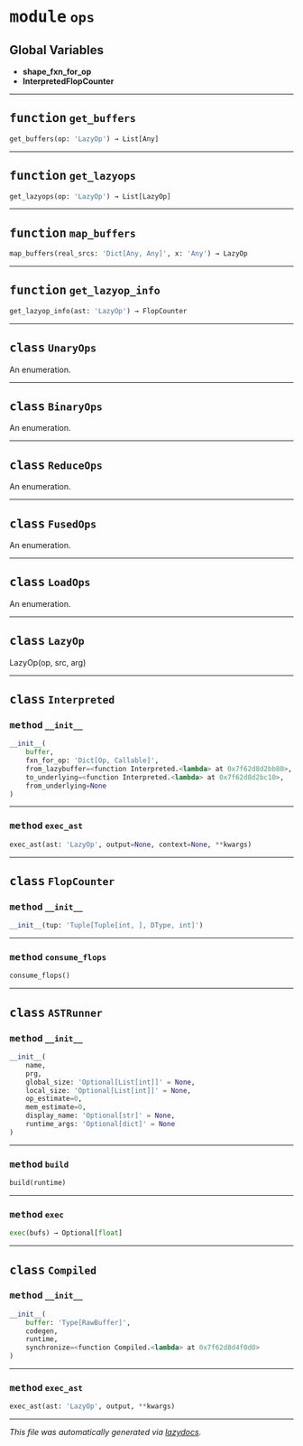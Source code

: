 <!-- markdownlint-disable -->

# <kbd>module</kbd> `ops`




**Global Variables**
---------------
- **shape_fxn_for_op**
- **InterpretedFlopCounter**

---

## <kbd>function</kbd> `get_buffers`

```python
get_buffers(op: 'LazyOp') → List[Any]
```






---

## <kbd>function</kbd> `get_lazyops`

```python
get_lazyops(op: 'LazyOp') → List[LazyOp]
```






---

## <kbd>function</kbd> `map_buffers`

```python
map_buffers(real_srcs: 'Dict[Any, Any]', x: 'Any') → LazyOp
```






---

## <kbd>function</kbd> `get_lazyop_info`

```python
get_lazyop_info(ast: 'LazyOp') → FlopCounter
```






---

## <kbd>class</kbd> `UnaryOps`
An enumeration. 





---

## <kbd>class</kbd> `BinaryOps`
An enumeration. 





---

## <kbd>class</kbd> `ReduceOps`
An enumeration. 





---

## <kbd>class</kbd> `FusedOps`
An enumeration. 





---

## <kbd>class</kbd> `LoadOps`
An enumeration. 





---

## <kbd>class</kbd> `LazyOp`
LazyOp(op, src, arg) 





---

## <kbd>class</kbd> `Interpreted`




### <kbd>method</kbd> `__init__`

```python
__init__(
    buffer,
    fxn_for_op: 'Dict[Op, Callable]',
    from_lazybuffer=<function Interpreted.<lambda> at 0x7f62d8d2bb80>,
    to_underlying=<function Interpreted.<lambda> at 0x7f62d8d2bc10>,
    from_underlying=None
)
```








---

### <kbd>method</kbd> `exec_ast`

```python
exec_ast(ast: 'LazyOp', output=None, context=None, **kwargs)
```






---

## <kbd>class</kbd> `FlopCounter`




### <kbd>method</kbd> `__init__`

```python
__init__(tup: 'Tuple[Tuple[int, ], DType, int]')
```








---

### <kbd>method</kbd> `consume_flops`

```python
consume_flops()
```






---

## <kbd>class</kbd> `ASTRunner`




### <kbd>method</kbd> `__init__`

```python
__init__(
    name,
    prg,
    global_size: 'Optional[List[int]]' = None,
    local_size: 'Optional[List[int]]' = None,
    op_estimate=0,
    mem_estimate=0,
    display_name: 'Optional[str]' = None,
    runtime_args: 'Optional[dict]' = None
)
```








---

### <kbd>method</kbd> `build`

```python
build(runtime)
```





---

### <kbd>method</kbd> `exec`

```python
exec(bufs) → Optional[float]
```






---

## <kbd>class</kbd> `Compiled`




### <kbd>method</kbd> `__init__`

```python
__init__(
    buffer: 'Type[RawBuffer]',
    codegen,
    runtime,
    synchronize=<function Compiled.<lambda> at 0x7f62d8d4f0d0>
)
```








---

### <kbd>method</kbd> `exec_ast`

```python
exec_ast(ast: 'LazyOp', output, **kwargs)
```








---

_This file was automatically generated via [lazydocs](https://github.com/ml-tooling/lazydocs)._

